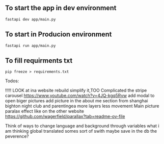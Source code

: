 
## To start the app in dev environment
```
fastapi dev app/main.py
``` 
## To start in Producion environment
```
fastapi run app/main.py 
```

## To fill requirments txt
```
pip freeze > requirements.txt
```
Todos:



 !!!!! LOOK at ina website 
rebuild simplify it,TOO Complicated  the stripe carousel https://www.youtube.com/watch?v=4JQ-kgq5Ryw
add modal to open biger pictures 
add picture in the about me section from shanghai bighton night club and parentingea
more layers less movement 
Main picture paralax effect like on the other website https://github.com/wagerfield/parallax?tab=readme-ov-file

Think of ways to change language and background through variables
what i am thinking global translated somes sort of swith maybe save in the db the peverence?

